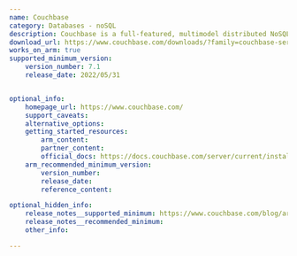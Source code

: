 ```yaml
---
name: Couchbase
category: Databases - noSQL
description: Couchbase is a full-featured, multimodel distributed NoSQL database.
download_url: https://www.couchbase.com/downloads/?family=couchbase-server
works_on_arm: true
supported_minimum_version:
    version_number: 7.1
    release_date: 2022/05/31


optional_info:
    homepage_url: https://www.couchbase.com/
    support_caveats:
    alternative_options:
    getting_started_resources:
        arm_content:
        partner_content:
        official_docs: https://docs.couchbase.com/server/current/install/ubuntu-debian-install.html
    arm_recommended_minimum_version:
        version_number:
        release_date:
        reference_content:

optional_hidden_info:
    release_notes__supported_minimum: https://www.couchbase.com/blog/arm-cpu-support-for-couchbase-server-71/
    release_notes__recommended_minimum:
    other_info:

---
```

